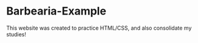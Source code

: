 # Barbearia-Example
This website was created to practice HTML/CSS, and also consolidate my studies!
